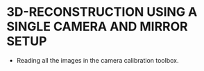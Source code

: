 # 3D-RECONSTRUCTION USING A SINGLE CAMERA AND MIRROR SETUP
- Reading all the images in the camera calibration toolbox. 

